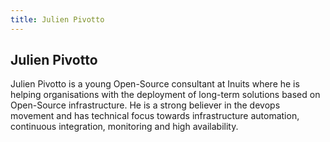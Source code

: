 ```yaml
---
title: Julien Pivotto
---
```


## Julien Pivotto

Julien Pivotto is a young Open-Source consultant at Inuits where he is helping organisations with the deployment of long-term solutions based on Open-Source infrastructure. He is a strong believer in the devops movement and has technical focus towards infrastructure automation, continuous integration, monitoring and high availability.
